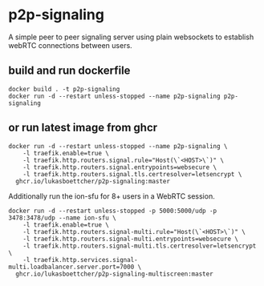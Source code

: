 # p2p-signaling
A simple peer to peer signaling server using plain websockets to establish webRTC connections between users.

## build and run dockerfile
```
docker build . -t p2p-signaling
docker run -d --restart unless-stopped --name p2p-signaling p2p-signaling
```
## or run latest image from ghcr
```
docker run -d --restart unless-stopped --name p2p-signaling \
	-l traefik.enable=true \
	-l traefik.http.routers.signal.rule="Host(\`<HOST>\`)" \
	-l traefik.http.routers.signal.entrypoints=websecure \
 	-l traefik.http.routers.signal.tls.certresolver=letsencrypt \
  ghcr.io/lukasboettcher/p2p-signaling:master
```
Additionally run the ion-sfu for 8+ users in a WebRTC session.
```
docker run -d --restart unless-stopped -p 5000:5000/udp -p 3478:3478/udp --name ion-sfu \
	-l traefik.enable=true \
	-l traefik.http.routers.signal-multi.rule="Host(\`<HOST>\`)" \
	-l traefik.http.routers.signal-multi.entrypoints=websecure \
 	-l traefik.http.routers.signal-multi.tls.certresolver=letsencrypt \
	-l traefik.http.services.signal-multi.loadbalancer.server.port=7000 \
  ghcr.io/lukasboettcher/p2p-signaling-multiscreen:master
```
